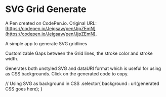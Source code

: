 # SVG Grid Generate

A Pen created on CodePen.io. Original URL: [https://codepen.io/Jeigsaw/pen/JjpZEmN](https://codepen.io/Jeigsaw/pen/JjpZEmN).

A simple app to generate SVG gridlines

Customizable Gaps between the Grid lines, the stroke color and stroke width.

Generates both unstyled SVG and dataURI format which is useful for using as CSS backgrounds.
Click on the generated code to copy.

// Using SVG as background in CSS
.selector{
background : url(generated CSS goes here);
}